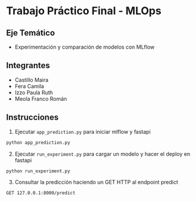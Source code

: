 # Trabajo Práctico Final - MLOps

## Eje Temático
- Experimentación y comparación de modelos con MLflow

## Integrantes
- Castillo Maira
- Fera Camila
- Izzo Paula Ruth
- Meola Franco Román

## Instrucciones

1. Ejecutar `app_prediction.py` para iniciar mlflow y fastapi

```bash
python app_prediction.py
```

2. Ejecutar `run_experiment.py` para cargar un modelo y hacer el deploy en fastapi

```bash
python run_experiment.py
```

3. Consultar la predicción haciendo un GET HTTP al endpoint predict

```http request
GET 127.0.0.1:8000/predict
```
